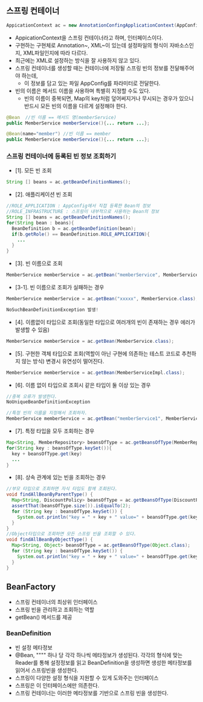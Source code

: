 ## 스프링 컨테이너
```java
AppicationContext ac = new AnnotationConfingApplicationContext(AppConfig.class);
```

- AppicationContext을 스프링 컨테이너라고 하며, 인터페이스이다. 
- 구현하는 구현체로 Annotation~, XML~이 있는데 설정파일의 형식이 자바소스인지, XML파일인지에 따라 다르다. 
- 최근에는 XML로 설정하는 방식을 잘 사용하지 않고 있다.
- 스프링 컨테이너를 생성할 때는 컨테이너에 저장될 스프링 빈의 정보를 전달해주어야 하는데, 
  - 이 정보를 담고 있는 파일 AppConfig를 파라미터로 전달한다. 
- 빈의 이름은 메서드 이름을 사용하며 특별히 지정할 수도 있다. 
  - 빈의 이름이 중복되면, Map의 key처럼 덮어써지거나 무시되는 경우가 있으니 반드시 모든 빈의 이름을 다르게 설정해야 한다. 
```java
@Bean  //빈 이름 == 메서드 명(memberService)
public MemberService memberService(){... return ...};

@Bean(name="member") //빈 이름 == member
public MemberService memberService(){... return ...};
```

### 스프링 컨테이너에 등록된 빈 정보 조회하기 

- [1]. 모든 빈 조회
```java  
String [] beans = ac.getBeanDefinitionNames();
```  
- [2]. 애플리케이션 빈 조회
```java
//ROLE_APPLICATION : AppConfig에서 직접 등록한 Bean의 정보
//ROLE_INFRASTRUCTURE : 스프링이 내부적으로 사용하는 Bean의 정보
String [] beans = ac.getBeanDefinitionNames();
for(String bean : beans){
  BeanDefinition b = ac.getBeanDefinition(bean);
  if(b.getRole() == BeanDefinition.ROLE_APPLICATION){
    ...
  }
}

```
- [3]. 빈 이름으로 조회
```java
MemberService memberService = ac.getBean("memberService", MemberService.class);
```
- [3-1]. 빈 이름으로 조회가 실패하는 경우 
```java
MemberService memberService = ac.getBean("xxxxx", MemberService.class); //존재하지 않는 빈 이름으로 조회하는 경우

NoSuchBeanDefinitionException 발생!
```
- [4]. 이름없이 타입으로 조회(동일한 타입으로 여러개의 빈이 존재하는 경우 에러가 발생할 수 있음)
```java
MemberService memberService = ac.getBean(MemberService.class);
```
- [5]. 구현한 객체 타입으로 조회(역할이 아닌 구현에 의존하는 테스트 코드로 추천하지 않는 방식) 변경시 유연성이 떨어진다.
```java
MemberService memberService = ac.getBean(MemberServiceImpl.class);
```
- [6]. 이름 없이 타입으로 조회시 같은 타입이 둘 이상 있는 경우
```java
//중복 오류가 발생한다. 
NoUniqueBeanDefinitionException

//특정 빈의 이름을 지정해서 조회하자.
MemberService memberService = ac.getBean("memberService1", MemberService.class);
```
- [7]. 특정 타입을 모두 조회하는 경우
```java
Map<String, MemberRepository> beansOfType = ac.getBeansOfType(MemberRepository.class);
for(String key : beansOfType.keySet()){
  key + beansOfType.get(key)
  ...
}
```
- [8]. 상속 관계에 있는 빈을 조회하는 경우 
```java
//부모 타입으로 조회하면 자식 타입도 함께 조회된다. 
void findAllBeanByParentType() {
  Map<String, DiscountPolicy> beansOfType = ac.getBeansOfType(DiscountPolicy.class);
  assertThat(beansOfType.size()).isEqualTo(2);
  for (String key : beansOfType.keySet()) {
    System.out.println("key = " + key + " value=" + beansOfType.get(key));
  }
}
//Object타입으로 조회하면 모든 스프링 빈을 조회할 수 있다.
void findAllBeanByObjectType() {
  Map<String, Object> beansOfType = ac.getBeansOfType(Object.class);
  for (String key : beansOfType.keySet()) {
    System.out.println("key = " + key + " value=" + beansOfType.get(key));
  }
}

```


## BeanFactory
* 스프링 컨테이너의 최상위 인터페이스 
* 스프링 빈을 관리하고 조회하는 역할 
* getBean() 메서드를 제공

### BeanDefinition
* 빈 설정 메타정보
* @Bean, ""<bean>"" 하나 당 각각 하나씩 메타정보가 생성된다. 
  각각의 형식에 맞는 Reader를 통해 설정정보를 읽고 BeanDefinition을 생성하면
  생성한 메타정보를 읽어서 스프링빈을 생성한다.
* 스프링이 다양한 설정 형식을 지원할 수 있게 도와주는 인터페이스 
* 스프링은 이 인터페이스에만 의존한다. 
* 스프링 컨테이너는 이러한 메타정보를 기반으로 스프링 빈을 생성한다.

